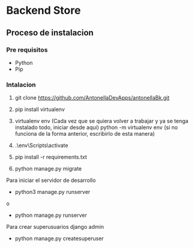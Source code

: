 # Backend Store

## Proceso de instalacion

### Pre requisitos

* Python
* Pip

### Intalacion

1. git clone https://github.com/AntonellaDevApps/antonellaBk.git
2. pip install virtualenv

3. virtualenv env (Cada vez que se quiera volver a trabajar y ya se tenga instalado todo, iniciar desde aqui)
   python -m virtualenv env (si no funciona de la forma anterior, escribirlo de esta manera)
4. .\env\Scripts\activate
5. pip install -r requirements.txt
6. python manage.py migrate

Para iniciar el servidor de desarrollo
* python3 manage.py runserver 

o

* python manage.py runserver 

Para crear superusuarios django admin
*  python manage.py createsuperuser
